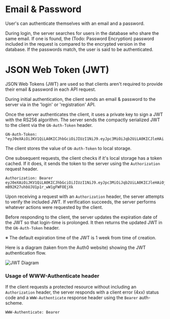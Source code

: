 # Email & Password

User's can authenticate themselves with an email and a password.

During login, the server searches for users in the database who share the same email. If one is found, the (Todo: Password Encryption)
password included in the request is compared to the encrypted version in the database. If the passwords match, the user is said to be
authenticated.

# JSON Web Token (JWT)

JSON Web Tokens (JWT) are used so that clients aren't required to provide their email & password in each API request.

During initial authentication, the client sends an email & password to the server via in the 'login' or 'registration' API.

Once the server authenticates the client, it uses a private key to sign a JWT with the RS256 algorithm. 
The server sends the compactly serialized JWT to the client via the `GN-Auth-Token` header.

```
GN-Auth-Token: "eyJ0eXAiOiJKV1QiLA0KICJhbGciOiJIUzI1NiJ9.eyJpc3MiOiJqb2UiLA0KICJleHAi..."
```

The client stores the value of `GN-Auth-Token` to local storage.

One subsequent requests, the client checks if it's local storage has a token cached.
If it does, it sends the token to the server using the `Authorization` request header. 

```
Authorization: Bearer eyJ0eXAiOiJKV1QiLA0KICJhbGciOiJIUzI1NiJ9.eyJpc3MiOiJqb2UiLA0KICJleHAiOjEzMDA4MTkzODAsDQogImh0dHA6Ly9leGFtcGxlLmNvbS9pc19yb290Ijp0cnVlfQ.dBjftJeZ4CVP-mB92K27uhbUJU1p1r_wW1gFWFOEjXk
```

Upon receiving a request with an `Authorization` header, the server attempts to verify the included JWT.
If verification succeeds, the server performs whatever actions were requested by the client.

Before responding to the client, the server updates the expiration date of the JWT so that login-time is prolonged.
It then returns the updated JWT in the `GN-Auth-Token` header.

※ The default expiration time of the JWT is 1 week from time of creation.

Here is a diagram (taken from the Auth0 website) showing the JWT authentication flow.

<p><img src="/images/jwt-diagram.png" alt="JWT Diagram"/></p>

### Usage of WWW-Authenticate header

If the client requests a protected resource without including an `Authorization` header, 
the server responds with a client error (4xx) status code and a `WWW-Authenticate` response header using the `Bearer` auth-scheme.

```
WWW-Authenticate: Bearer
```
